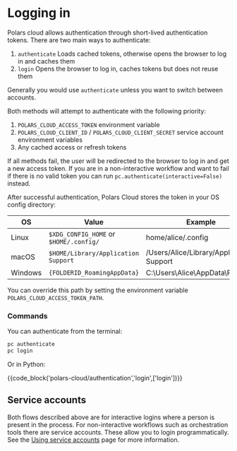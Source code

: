 # Logging in

Polars cloud allows authentication through short-lived authentication tokens. There are two main ways to authenticate:

1. `authenticate` Loads cached tokens, otherwise opens the browser to log in and caches them
2. `login` Opens the browser to log in, caches tokens but does not reuse them

Generally you would use `authenticate` unless you want to switch between accounts.

Both methods will attempt to authenticate with the following priority:

1. `POLARS_CLOUD_ACCESS_TOKEN` environment variable
2. `POLARS_CLOUD_CLIENT_ID` / `POLARS_CLOUD_CLIENT_SECRET` service account environment variables
3. Any cached access or refresh tokens

If all methods fail, the user will be redirected to the browser to log in and get a new access
token. If you are in a non-interactive workflow and want to fail if there is no valid token you can
run `pc.authenticate(interactive=False)` instead.

After successful authentication, Polars Cloud stores the token in your OS config directory:

| OS      | Value                                  | Example                                  |
|---------|----------------------------------------|------------------------------------------|
| Linux   | `$XDG_CONFIG_HOME` or `$HOME/.config/` | home/alice/.config                       |
| macOS   | `$HOME/Library/Application Support`    | /Users/Alice/Library/Application Support |
| Windows | `{FOLDERID_RoamingAppData}`            | C:\Users\Alice\AppData\Roaming           |

You can override this path by setting the environment variable `POLARS_CLOUD_ACCESS_TOKEN_PATH`.

### Commands

You can authenticate from the terminal:

```bash
pc authenticate
pc login
```

Or in Python:

{{code_block('polars-cloud/authentication','login',['login'])}}

## Service accounts

Both flows described above are for interactive logins where a person is present in the process. For
non-interactive workflows such as orchestration tools there are service accounts. These allow you to
login programmatically. See the
[Using service accounts](https://docs.pola.rs/polars-cloud/explain/authentication/) page for more
information.
